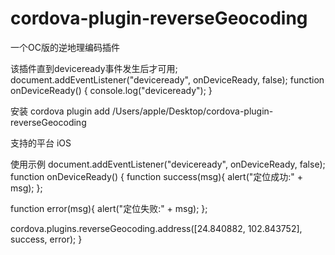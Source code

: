 # cordova-plugin-reverseGeocoding
一个OC版的逆地理编码插件

该插件直到deviceready事件发生后才可用;
   document.addEventListener("deviceready", onDeviceReady, false);
    function onDeviceReady() {
    console.log("deviceready");
    }

安装
cordova plugin add /Users/apple/Desktop/cordova-plugin-reverseGeocoding

支持的平台
iOS

使用示例
document.addEventListener("deviceready", onDeviceReady, false);
  function onDeviceReady() {
  function success(msg){
  alert("定位成功:" + msg);
};

  function error(msg){
  alert("定位失败:" + msg);
  };

  cordova.plugins.reverseGeocoding.address([24.840882, 102.843752], success, error);
}



